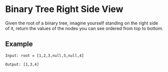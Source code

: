 # Binary Tree Right Side View

Given the root of a binary tree, imagine yourself standing on the right side of it, return the values of the nodes you can see ordered from top to bottom.

## Example
```
Input: root = [1,2,3,null,5,null,4]

Output: [1,3,4]
```
